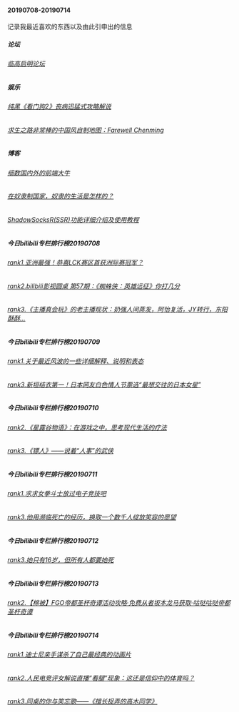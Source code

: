 #### 20190708-20190714 
记录我最近喜欢的东西以及由此引申出的信息
##### 论坛
###### [临高启明论坛](https://lgqm.gq/forum.php)

##### 娱乐
###### [纯黑《看门狗2》丧病迅猛式攻略解说](https://www.bilibili.com/video/av7104493?t=1026)
###### [求生之路非常棒的中国风自制地图：Farewell Chenming](https://steamcommunity.com/sharedfiles/filedetails/?id=788564919)

##### 博客
###### [细数国内外的前端大牛](https://juejin.im/post/5a9224c6f265da4e710f7786)
###### [在奴隶制国家，奴隶的生活是怎样的？](https://www.zhihu.com/question/28690210)
###### [ShadowSocksR(SSR)功能详细介绍及使用教程](https://www.quchao.net/ShadowsocksR.html)

##### 今日bilibili专栏排行榜20190708
###### [rank1.亚洲最强！恭喜LCK赛区首获洲际赛冠军？](https://www.bilibili.com/read/cv3023067)
###### [rank2.bilibili影视圆桌 第57期：《蜘蛛侠：英雄远征》你打几分](https://www.bilibili.com/read/cv3009104)
###### [rank3.《主播真会玩》的老主播现状：奶强人间蒸发，阿怡复活，JY转行，东阳酥酥...](https://www.bilibili.com/read/cv3001907)

##### 今日bilibili专栏排行榜20190709
###### [rank1.关于最近风波的一些详细解释、说明和表态](https://www.bilibili.com/read/cv3031555)
###### [rank3.新垣结衣第一！日本网友白色情人节票选“最想交往的日本女星”](https://www.bilibili.com/read/cv3011341)


##### 今日bilibili专栏排行榜20190710
###### [rank2.《星露谷物语》：在游戏之中，思考现代生活的疗法](https://www.bilibili.com/read/cv2999894)
###### [rank3.《镖人》——说着“人事”的武侠](https://www.bilibili.com/read/cv3028904)


##### 今日bilibili专栏排行榜20190711
###### [rank1.求求女拳斗士放过电子竞技吧](https://www.bilibili.com/read/cv3041142)
###### [rank3.他用濒临死亡的经历，换取一个数千人绽放笑容的愿望](https://www.bilibili.com/read/cv3033055)

##### 今日bilibili专栏排行榜20190712
###### [rank3.她只有16岁，但所有人都要她死](https://www.bilibili.com/read/cv3041641)

##### 今日bilibili专栏排行榜20190713
###### [rank2.【棉被】FGO帝都圣杯奇谭活动攻略·免费从者坂本龙马获取·咕哒咕哒帝都圣杯奇谭](https://www.bilibili.com/read/cv3056788)

##### 今日bilibili专栏排行榜20190714
###### [rank1.迪士尼亲手谋杀了自己最经典的动画片](https://www.bilibili.com/read/cv3057603)
###### [rank2.人民电竞评女解说直播“看腿”现象：这还是信仰中的体育吗？](https://www.bilibili.com/read/cv3065529)
###### [rank3.同桌的你与笑忘歌——《擅长捉弄的高木同学》](https://www.bilibili.com/read/cv3033516)
